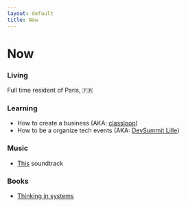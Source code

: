 ```yaml
---
layout: default
title: Now
---
```


# Now

### Living

Full time resident of Paris, 🇫🇷

### Learning

- How to create a business (AKA: [classloop](https://classloop.app))
- How to be a organize tech events (AKA: [DevSummit Lille](https://adeodevdatapms2024.sched.com/))

### Music

- [This](https://open.spotify.com/album/7xBJ2XXlDFfACXAnOE86t8?si=NQSsTocLSVuYo32HiekUdQ) soundtrack

### Books

- [Thinking in systems](https://www.amazon.com/Thinking-Systems-Donella-H-Meadows/dp/1603580557)
